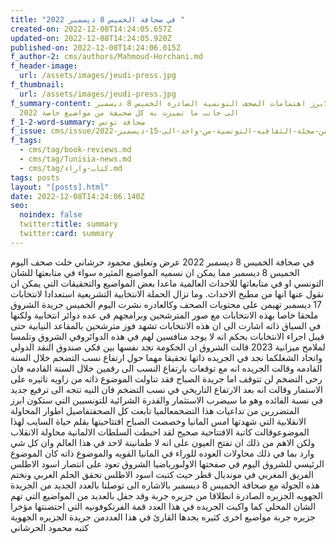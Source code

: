```yaml
---
title: "في صحافة الخميس 8 ديسمبر 2022 "
created-on: 2022-12-08T14:24:05.657Z
updated-on: 2022-12-08T14:24:05.920Z
published-on: 2022-12-08T14:24:06.015Z
f_author-2: cms/authors/Mahmoud-Horchani.md
f_header-image:
  url: /assets/images/jeudi-press.jpg
f_thumbnail:
  url: /assets/images/jeudi-press.jpg
f_summary-content: متابعة لابرز اهتمامات الصحف التونسية الصادرة الخميس 8 ديسمبر
  2022 الى جانب ما تميزت به كل صحيفة من مواضيع خاصة
f_1-2-word-summary: صحافة تونس
f_issue: cms/issue/العدد-الخامس-من-مجلة-الثقافيه-التونسية-من-واحد-الى-15-ديسمبر-2022.md
f_tags:
  - cms/tag/book-reviews.md
  - cms/tag/Tunisia-news.md
  - cms/tag/كتاب-واراء.md
tags: posts
layout: "[posts].html"
date: 2022-12-08T14:24:06.140Z
seo:
  noindex: false
  twitter:title: summary
  twitter:card: summary
---
```

في صحافة الخميس 8 ديسمبر 2022 عرض وتعليق محمود حرشاني خلت صحف اليوم الخميس 8 ديسمبر مما يمكن ان نسميه المواضيع المثيره سواء في متابعتها للشان التونسي او في متابعاتها للاحداث العالمية ماعدا بعض المواضيع والتحقيقات التي يمكن ان نقول عنها انها من مطبخ الاحداث. وما تزال الحملة الانتخابية التشريعية استعدادا لانتخابات 17 ديسمبر تهيمن على محتويات الصحف  وكالعادره  نشرت اليوم الخميس جريدة الشروق ملحقا خاصا بهذه الانتخابات مع صور المترشحين وبرامجهم في عده دوائر انتخابية ولكنها في السياق ذاته اشارت الى ان هذه الانتخابات تشهد فوز مترشحين بالمقاعد النيابية حتى قيبل اجراء الانتخابات بحكم انه لا يوجد منافسين لهم في هذه الدوائروفي الشروق وتلمسا لملامح ميزانية 2023 قالت الشروق ان الحكومة تجد نفسها بين فكي صندوق النقد الدولي واتحاد الشغلكما نجد في الجريده ذاتها تحقيقا مهما حول ارتفاع نسب التضخم خلال السنة القادمه وقالت الجريده انه مع توقعات بارتفاع النسب الى رقمين خلال السنة القادمه فان رحى التضخم لن تتوقف اما جريدة الصباح فقد تناولت الموضوع ذاته من زاويه تاثيره على الاستمار وقالت انه بعد الارتفاع التاريخي في نسب التضخم فان النيه تتجه الى ترفيع جديد في نسبة الفائده وهو ما سيضرب الاستثمار والقدرة الشرائية للتونسيين التي ستكون ابرز المتضررين من تداعيات هذا التضخمعالميا تابعت كل الصحفتفاصيل اطوار المحاولة الانقلابية التي شهدتها امس المانيا وخصصت الصباح افتتاحيتها بقلم حياة السايب لهذا الموضوعوقالت كاتبة الافتتاحية صحيح لقد احبطت السلطات الالمانية محاولة الانقلاب ولكن الاهم من ذلك ان تفتح العيون على انه لا طمانينة لاحد في هذا العالم وان كل شي وارد بما في ذلك محاولات العوده للوراء في المانيا القويه والموضوع ذاته كان الموضوع الرئيسي للشروق اليوم في صفحتها الاولىورياضيا الشروق تعود على انتصار اسود الاطلس الفريق المغربي في مونديال قطر حيث كتبت اسود الاطلس تحقق الحلم العربي ونختم هذه الجولة مع صحافة الخميس 8 ديسمبر بالاشاره الى توصلنا بالعدد الجديد من الجريدة الجهويه الجزيره الصادرة انطلاقا من جزيره جربة وقد جفل بالعديد من المواضيع التي تهم الشان المحلي كما واكبت الجريده في هذا العدد قمة الفرنكوفونيه التي احتضنتها مؤخرا جزيره جربة مواضيع اخرى كثيره يجدها القارئ في هذا العددمن جريدة الجزيره الجهوية كتبه محمود الحرشاني